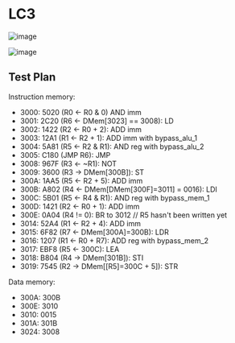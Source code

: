 # LC3
![image](https://github.com/coolnikitav/learning/assets/30304422/28a4dc9e-65af-4c24-a04c-d40f763849bf)

![image](https://github.com/coolnikitav/learning/assets/30304422/66056a8c-8f12-464f-b810-f332a8bdde21)

## Test Plan
Instruction memory:
- 3000: 5020 (R0 <- R0 & 0) AND imm
- 3001: 2C20 (R6 <- DMem[3023] == 3008): LD
- 3002: 1422 (R2 <- R0 + 2): ADD imm
- 3003: 12A1 (R1 <- R2 + 1): ADD imm with bypass_alu_1
- 3004: 5A81 (R5 <- R2 & R1): AND reg with bypass_alu_2
- 3005: C180 (JMP R6): JMP
- 3008: 967F (R3 <- ~R1): NOT
- 3009: 3600 (R3 -> DMem[300B]): ST
- 300A: 1AA5 (R5 <- R2 + 5): ADD imm
- 300B: A802 (R4 <- DMem[DMem[300F]=3011] = 0016): LDI
- 300C: 5B01 (R5 <- R4 & R1): AND reg with bypass_mem_1
- 300D: 1421 (R2 <- R0 + 1): ADD imm
- 300E: 0A04 (R4 != 0): BR to 3012  // R5 hasn't been written yet
- 3014: 52A4 (R1 <- R2 + 4): ADD imm
- 3015: 6F82 (R7 <- DMem[300A]=300B): LDR
- 3016: 1207 (R1 <- R0 + R7): ADD reg with bypass_mem_2
- 3017: EBF8 (R5 <- 300C): LEA
- 3018: B804 (R4 -> DMem[301B]): STI 
- 3019: 7545 (R2 -> DMem[[R5]=300C + 5]): STR

Data memory:
- 300A: 300B
- 300E: 3010
- 3010: 0015
- 301A: 301B
- 3024: 3008
